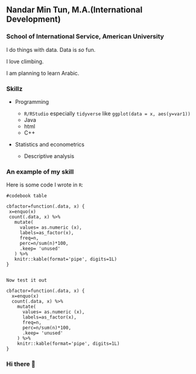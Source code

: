 ## Nandar Min Tun, M.A.(International Development)
### School of International Service, American University

I do things with data. Data is *so* fun.

I love climbing.

I am planning to learn Arabic. 


### Skillz
- Programming
  - `R/RStudio` especially `tidyverse` like `ggplot(data = x, aes(y=var1))`
  - Java
  - html
  - C++
  
- Statistics and econometrics
  - Descriptive analysis
  
 ### An example of my skill
 Here is some code I wrote in `R`:
 
 ```
 #codebook table
 
 cbfactor=function(.data, x) {
  x=enquo(x)
  count(.data, x) %>%
    mutate(
      values= as.numeric (x),
      labels=as_factor(x),
      freq=n,
      perc=n/sum(n)*100,
      .keep= 'unused'
    ) %>%
    knitr::kable(format='pipe', digits=1L)
}
```
~~~

Now test it out
~~~
```
cbfactor=function(.data, x) {
  x=enquo(x)
  count(.data, x) %>%
    mutate(
      values= as.numeric (x),
      labels=as_factor(x),
      freq=n,
      perc=n/sum(n)*100,
      .keep= 'unused'
    ) %>%
    knitr::kable(format='pipe', digits=1L)
}
```
  
### Hi there 👋

<!--
**nandarmintun/nandarmintun** is a ✨ _special_ ✨ repository because its `README.md` (this file) appears on your GitHub profile.

Here are some ideas to get you started:

- 🔭 I’m currently working on finishing my Masters in International Development.
- 🌱 I’m currently learning R and Arabic.
- 👯 I’m looking to collaborate on R projects.
- 🤔 I’m looking for help with R.
- 💬 Ask me about Myanmar/Burma.
- 📫 How to reach me: ...
- 😄 Pronouns: ...
- ⚡ Fun fact: ...
-->
